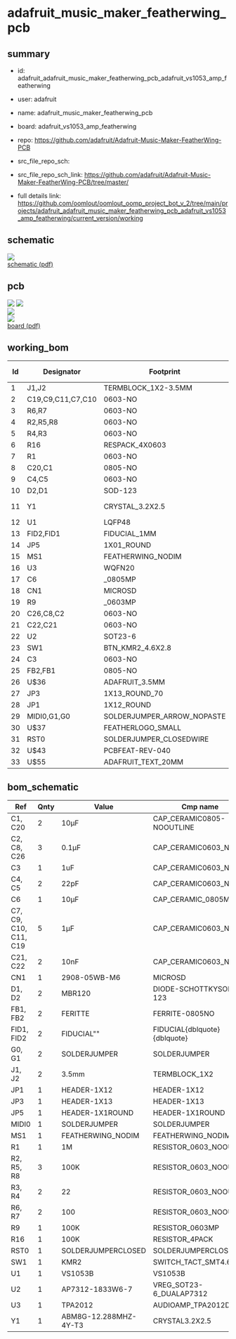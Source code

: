 # adafruit_music_maker_featherwing_pcb
 
## summary 
* id: adafruit_adafruit_music_maker_featherwing_pcb_adafruit_vs1053_amp_featherwing
* user: adafruit
* name: adafruit_music_maker_featherwing_pcb
* board: adafruit_vs1053_amp_featherwing
* repo: https://github.com/adafruit/Adafruit-Music-Maker-FeatherWing-PCB



* src_file_repo_sch: 
* src_file_repo_sch_link: https://github.com/adafruit/Adafruit-Music-Maker-FeatherWing-PCB/tree/master/
* full details link: https://github.com/oomlout/oomlout_oomp_project_bot_v_2/tree/main/projects/adafruit_adafruit_music_maker_featherwing_pcb_adafruit_vs1053_amp_featherwing/current_version/working  

## schematic  
![](working_schematic_600.png)  
[schematic (pdf)](working_schematic.pdf)  

## pcb  
![](working_3d_600.png) 
![](working_3d_front_600.png)  
![](working_3d_back_600.png)  
![](working_600.png)  
[board (pdf)](working.pdf)  

## working_bom
| Id | Designator | Footprint | Quantity | Designation | Supplier and ref |  | None | 
| --- | --- | --- | --- | --- | --- | --- | --- | 
| 1 | J1,J2 | TERMBLOCK_1X2-3.5MM | 2 | 3.5mm |  |  | [''] | 
| 2 | C19,C9,C11,C7,C10 | 0603-NO | 5 | 1µF |  |  | [''] | 
| 3 | R6,R7 | 0603-NO | 2 | 100 |  |  | [''] | 
| 4 | R2,R5,R8 | 0603-NO | 3 | 100K |  |  | [''] | 
| 5 | R4,R3 | 0603-NO | 2 | 22 |  |  | [''] | 
| 6 | R16 | RESPACK_4X0603 | 1 | 100K |  |  | [''] | 
| 7 | R1 | 0603-NO | 1 | 1M |  |  | [''] | 
| 8 | C20,C1 | 0805-NO | 2 | 10µF |  |  | [''] | 
| 9 | C4,C5 | 0603-NO | 2 | 22pF |  |  | [''] | 
| 10 | D2,D1 | SOD-123 | 2 | MBR120 |  |  | [''] | 
| 11 | Y1 | CRYSTAL_3.2X2.5 | 1 | ABM8G-12.288MHZ-4Y-T3 |  |  | [''] | 
| 12 | U1 | LQFP48 | 1 | VS1053B |  |  | [''] | 
| 13 | FID2,FID1 | FIDUCIAL_1MM | 2 | FIDUCIAL" |  |  | [''] | 
| 14 | JP5 | 1X01_ROUND | 1 |  |  |  | [''] | 
| 15 | MS1 | FEATHERWING_NODIM | 1 | FEATHERWING_NODIM |  |  | [''] | 
| 16 | U3 | WQFN20 | 1 | TPA2012 |  |  | [''] | 
| 17 | C6 | _0805MP | 1 | 10µF |  |  | [''] | 
| 18 | CN1 | MICROSD | 1 | 2908-05WB-M6 |  |  | [''] | 
| 19 | R9 | _0603MP | 1 | 100K |  |  | [''] | 
| 20 | C26,C8,C2 | 0603-NO | 3 | 0.1µF |  |  | [''] | 
| 21 | C22,C21 | 0603-NO | 2 | 10nF |  |  | [''] | 
| 22 | U2 | SOT23-6 | 1 | AP7312-1833W6-7 |  |  | [''] | 
| 23 | SW1 | BTN_KMR2_4.6X2.8 | 1 | KMR2 |  |  | [''] | 
| 24 | C3 | 0603-NO | 1 | 1uF |  |  | [''] | 
| 25 | FB2,FB1 | 0805-NO | 2 | FERITTE |  |  | [''] | 
| 26 | U$36 | ADAFRUIT_3.5MM | 1 |  |  |  | [''] | 
| 27 | JP3 | 1X13_ROUND_70 | 1 |  |  |  | [''] | 
| 28 | JP1 | 1X12_ROUND | 1 |  |  |  | [''] | 
| 29 | MIDI0,G1,G0 | SOLDERJUMPER_ARROW_NOPASTE | 3 |  |  |  | [''] | 
| 30 | U$37 | FEATHERLOGO_SMALL | 1 |  |  |  | [''] | 
| 31 | RST0 | SOLDERJUMPER_CLOSEDWIRE | 1 |  |  |  | [''] | 
| 32 | U$43 | PCBFEAT-REV-040 | 1 |  |  |  | [''] | 
| 33 | U$55 | ADAFRUIT_TEXT_20MM | 1 |  |  |  | [''] | 


## bom_schematic
| Ref | Qnty | Value | Cmp name | Footprint | Description | Vendor | DNP | 
| --- | --- | --- | --- | --- | --- | --- | --- | 
| C1, C20 | 2 | 10µF | CAP_CERAMIC0805-NOOUTLINE | working:0805-NO |  |  |  | 
| C2, C8, C26 | 3 | 0.1µF | CAP_CERAMIC0603_NO | working:0603-NO |  |  |  | 
| C3 | 1 | 1uF | CAP_CERAMIC0603_NO | working:0603-NO |  |  |  | 
| C4, C5 | 2 | 22pF | CAP_CERAMIC0603_NO | working:0603-NO |  |  |  | 
| C6 | 1 | 10µF | CAP_CERAMIC_0805MP | working:_0805MP |  |  |  | 
| C7, C9, C10, C11, C19 | 5 | 1µF | CAP_CERAMIC0603_NO | working:0603-NO |  |  |  | 
| C21, C22 | 2 | 10nF | CAP_CERAMIC0603_NO | working:0603-NO |  |  |  | 
| CN1 | 1 | 2908-05WB-M6 | MICROSD | working:MICROSD |  |  |  | 
| D1, D2 | 2 | MBR120 | DIODE-SCHOTTKYSOD-123 | working:SOD-123 |  |  |  | 
| FB1, FB2 | 2 | FERITTE | FERRITE-0805NO | working:0805-NO |  |  |  | 
| FID1, FID2 | 2 | FIDUCIAL"" | FIDUCIAL{dblquote}{dblquote} | working:FIDUCIAL_1MM |  |  |  | 
| G0, G1 | 2 | SOLDERJUMPER | SOLDERJUMPER | working:SOLDERJUMPER_ARROW_NOPASTE |  |  |  | 
| J1, J2 | 2 | 3.5mm | TERMBLOCK_1X2 | working:TERMBLOCK_1X2-3.5MM |  |  |  | 
| JP1 | 1 | HEADER-1X12 | HEADER-1X12 | working:1X12_ROUND |  |  |  | 
| JP3 | 1 | HEADER-1X13 | HEADER-1X13 | working:1X13_ROUND_70 |  |  |  | 
| JP5 | 1 | HEADER-1X1ROUND | HEADER-1X1ROUND | working:1X01_ROUND |  |  |  | 
| MIDI0 | 1 | SOLDERJUMPER | SOLDERJUMPER | working:SOLDERJUMPER_ARROW_NOPASTE |  |  |  | 
| MS1 | 1 | FEATHERWING_NODIM | FEATHERWING_NODIM | working:FEATHERWING_NODIM |  |  |  | 
| R1 | 1 | 1M | RESISTOR_0603_NOOUT | working:0603-NO |  |  |  | 
| R2, R5, R8 | 3 | 100K | RESISTOR_0603_NOOUT | working:0603-NO |  |  |  | 
| R3, R4 | 2 | 22 | RESISTOR_0603_NOOUT | working:0603-NO |  |  |  | 
| R6, R7 | 2 | 100 | RESISTOR_0603_NOOUT | working:0603-NO |  |  |  | 
| R9 | 1 | 100K | RESISTOR_0603MP | working:_0603MP |  |  |  | 
| R16 | 1 | 100K | RESISTOR_4PACK | working:RESPACK_4X0603 |  |  |  | 
| RST0 | 1 | SOLDERJUMPERCLOSED | SOLDERJUMPERCLOSED | working:SOLDERJUMPER_CLOSEDWIRE |  |  |  | 
| SW1 | 1 | KMR2 | SWITCH_TACT_SMT4.6X2.8 | working:BTN_KMR2_4.6X2.8 |  |  |  | 
| U1 | 1 | VS1053B | VS1053B | working:LQFP48 |  |  |  | 
| U2 | 1 | AP7312-1833W6-7 | VREG_SOT23-6_DUALAP7312 | working:SOT23-6 |  |  |  | 
| U3 | 1 | TPA2012 | AUDIOAMP_TPA2012D2 | working:WQFN20 |  |  |  | 
| Y1 | 1 | ABM8G-12.288MHZ-4Y-T3 | CRYSTAL3.2X2.5 | working:CRYSTAL_3.2X2.5 |  |  |  | 



